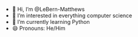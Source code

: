 - 👋 Hi, I’m @LeBern-Matthews
- 👀 I’m interested in everything computer science
- 🌱 I’m currently learning Python
- 😄 Pronouns: He/Him

<!---
LeBern-Matthews/LeBern-Matthews is a ✨ special ✨ repository because its `README.md` (this file) appears on your GitHub profile.
You can click the Preview link to take a look at your changes.
--->
